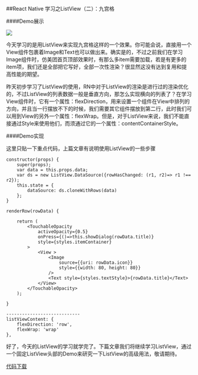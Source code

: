 ##React Native 学习之ListView（二）：九宫格

####Demo展示

![](../RNStudyEight/1.gif)


今天学习的是用ListView来实现九宫格这样的一个效果。你可能会说，直接用一个View组件包裹着Image和Text也可以做出来。确实是的，不过之前我们在学习Image组件时，仿美团首页顶部效果时，有那么多item需要加载，若是有更多的item项，我们还是全部把它写好，全部一次性渲染？很显然这没有达到复用和提高性能的期望。

昨天初步学习了ListView的使用，RN中对于ListView的渲染是进行过的渲染优化的，不过ListView的列表数据一般是垂直方向，那怎么实现横向的列表了？在学习View组件时，它有一个属性：flexDirection，用来设置一个组件在View中排列的方向，并且当一行摆放不下的时候，我们需要其它组件摆放到第二行，此时我们可以用到View的另外一个属性：flexWrap。但是，对于ListView来说，我们不能直接通过Style来使用他们，而须通过它的一个属性：contentContainerStyle。

####Demo实现

这里只贴一下重点代码，上篇文章有说明使用ListView的一些步骤

	constructor(props) {
        super(props);
        var data = this.props.data;
        var ds = new ListView.DataSource({rowHasChanged: (r1, r2)=> r1 !== r2});
        this.state = {
            dataSource: ds.cloneWithRows(data)
        };
    }
    
    renderRow(rowData) {

        return (
            <TouchableOpacity
                activeOpacity={0.5}
                onPress={()=>this.showDialog(rowData.title)}
                style={styles.itemContainer}
            >
                <View >
                    <Image
                        source={{uri: rowData.icon}}
                        style={{width: 80, height: 80}}
                    />
                    <Text style={styles.textStyle}>{rowData.title}</Text>
                </View>
            </TouchableOpacity>
        );

    }
    
    ----------------------------
    listViewContent: {
        flexDirection: 'row',
        flexWrap: 'wrap'
    },
    
 好了，今天的ListView的学习就学完了。下篇文章我们将继续学习ListView，通过一个固定ListView头部的Demo来研究一下ListView的高级用法，敬请期待。

[代码下载]()
    
    